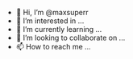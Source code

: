 - 👋 Hi, I’m @maxsuperr
- 👀 I’m interested in ...
- 🌱 I’m currently learning ...
- 💞️ I’m looking to collaborate on ...
- 📫 How to reach me ...

<!---
maxsuperr/maxsuperr is a ✨ special ✨ repository because its `README.md` (this file) appears on your GitHub profile.
You can click the Preview link to take a look at your changes.
--->
